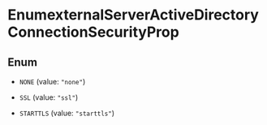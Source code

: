 

# EnumexternalServerActiveDirectoryConnectionSecurityProp

## Enum


* `NONE` (value: `"none"`)

* `SSL` (value: `"ssl"`)

* `STARTTLS` (value: `"starttls"`)



